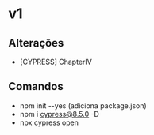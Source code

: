# v1

## Alterações
- [CYPRESS] ChapterIV

## Comandos
- npm init --yes (adiciona package.json)
- npm i cypress@8.5.0 -D
- npx cypress open

